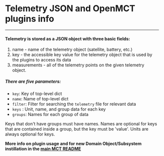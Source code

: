 # Telemetry JSON and OpenMCT plugins info
---

#### Telemetry is stored as a JSON object with three basic fields:
1. name - name of the telemetry object (satellite, battery, etc.)
2. key - the accessible key value for the telemetry object that is used by the plugins to access its data
3. measurements - all of the telemetry points on the given telemetry object. 

##### There are five parameters:
- `key`: Key of top-level dict
- `name`: Name of top-level dict
- `filter`: Filter for searching the `telemetry` file for relevant data
- `keys` : Unit, name, and group data for each key
- `groups`: Names for each group of data

Keys that don't have groups must have names. Names are optional for keys that are contained inside a group, but the key must be 'value'. Units are always optional for keys.


**More info on plugin usage and for new Domain Object/Subsystem instillation in the [main MCT README]**

[main MCT README]: (https://github.com/pathfinder-for-autonomous-navigation/FlightSoftware/blob/master/MCT/README.md)